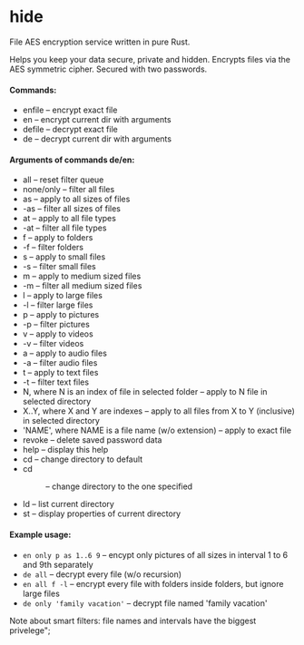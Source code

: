 # hide
File AES encryption service written in pure Rust.

Helps you keep your data secure, private and hidden.
Encrypts files via the AES symmetric cipher.
Secured with two passwords.

#### Commands:
* enfile <path> – encrypt exact file
* en <arguments> – encrypt current dir with arguments
* defile <path> – decrypt exact file
* de <arguments> – decrypt current dir with arguments

#### Arguments of commands de/en:
* all – reset filter queue
* none/only – filter all files
* as – apply to all sizes of files
* -as – filter all sizes of files
* at – apply to all file types
* -at – filter all file types
* f – apply to folders
* -f – filter folders
* s – apply to small files
* -s – filter small files
* m – apply to medium sized files
* -m – filter all medium sized files
* l – apply to large files
* -l – filter large files
* p – apply to pictures
* -p – filter pictures
* v – apply to videos
* -v – filter videos
* a – apply to audio files
* -a – filter audio files
* t – apply to text files
* -t – filter text files
* N, where N is an index of file in selected folder – apply to N file in selected directory
* X..Y, where X and Y are indexes – apply to all files from X to Y (inclusive) in selected directory
* 'NAME', where NAME is a file name (w/o extension) – apply to exact file
* revoke – delete saved password data
* help – display this help
* cd – change directory to default
* cd <dir> – change directory to the one specified
* ld – list current directory
* st – display properties of current directory

#### Example usage: 
 * `en only p as 1..6 9` – encypt only pictures of all sizes in interval 1 to 6 and 9th separately
 * `de all` – decrypt every file (w/o recursion)
 * `en all f -l` – encrypt every file with folders inside folders, but ignore large files
 * `de only 'family vacation'` – decrypt file named 'family vacation'
 
Note about smart filters: file names and intervals have the biggest privelege";
